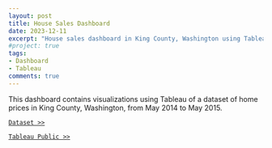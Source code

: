 ```yaml
---
layout: post
title: House Sales Dashboard
date: 2023-12-11
excerpt: "House sales dashboard in King County, Washington using Tableau."
#project: true
tags:
- Dashboard
- Tableau
comments: true
---
```


This dashboard contains visualizations using Tableau of a dataset of home prices in King County, Washington, from May 2014 to May 2015.

[`Dataset >>`](https://www.kaggle.com/datasets/arathipraj/house-data)

[`Tableau Public >>`](https://public.tableau.com/app/profile/malinda.ratnaduhita/viz/KingCountyHouseSales_17022723488220/KingCountyHouseSales)
